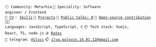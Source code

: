 
<code>⚪ Community: Metarhia</code>
<code>👷 Speciality: Software engineer / Frontend</code><br>
<code>📖 [CV](https://drive.google.com/file/d/14E2mFgV5YV2K8_IcEo2eRpzvS1YgSlmy/view?usp=sharing)</code>
<code>💡 [Skills](SKILLS.md)</code>
<code>🧻 [Projects](PROJECTS.md)</code>
<code>📢 [Public talks: 0](TALKS.md)</code>
<code>👀 [Open-source contribution](CONTRIBUTION.md)</code><br>
<code>🧑‍💻 Languages: JavaScript, TypeScript, C</code>
<code>📦 Tech stack: Vuejs, React, TS, node.js</code>
<code>🪙 [Rates](RATES.md)</code><br>
<code>💬 telegram: [@ilscc](https://telegram.me/ilsccc)</code>
<code>📫 [ilya.golovin.14.01.12@gmail.com](mailto:ilya.golovin.14.01.12@gmail.com)</code>

